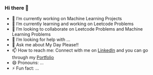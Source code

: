 ### Hi there 👋

<!--
**aaryansinha15/aaryansinha15** is a ✨ _special_ ✨ repository because its `README.md` (this file) appears on your GitHub profile.

Here are some ideas to get you started:
-->

- 🔭 I’m currently working on Machine Learning Projects
- 🌱 I’m currently learning and working on Leetcode Problems
- 👯 I’m looking to collaborate on Leetcode Problems and Machine Learning Problems
- 🤔 I’m looking for help with ...
- 💬 Ask me about My Day Please!! 
- 📫 How to reach me: Connect with me on [LinkedIn]([url](https://www.linkedin.com/in/aaryan-sinha-11346a205/)https://www.linkedin.com/in/aaryan-sinha-11346a205/) and you can go through my [Portfolio](aaryansinha15.github.io) 
- 😄 Pronouns: ...
- ⚡ Fun fact: ...

